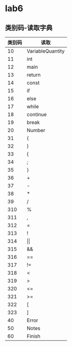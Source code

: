 # lab6

## 类别码-读取字典

| 类别码 | 读取             |
| ------ | ---------------- |
| 10     | VariableQuantity |
| 11     | int              |
| 12     | main             |
| 13     | return           |
| 14     | const            |
| 15     | if               |
| 16     | else             |
| 17 | while |
| 18 | continue |
| 19 | break |
| 20     | Number           |
| 31     | (                |
| 32     | )                |
| 33     | {                |
| 34     | ;                |
| 35     | }                |
| 36     | +                |
| 37     | -                |
| 38     | *                |
| 39     | /                |
| 310    | %                |
| 311    | ,                |
| 312    | =                |
| 313    | !               |
| 314 | \|\| |
| 315 | && |
| 316 | == |
| 317 | != |
| 318 | < |
| 319 | > |
| 320 | <= |
| 321 | >= |
| 322 | [ |
| 323 | ] |
| 40     | Error            |
| 50     | Notes            |
| 60     | Finish           |



